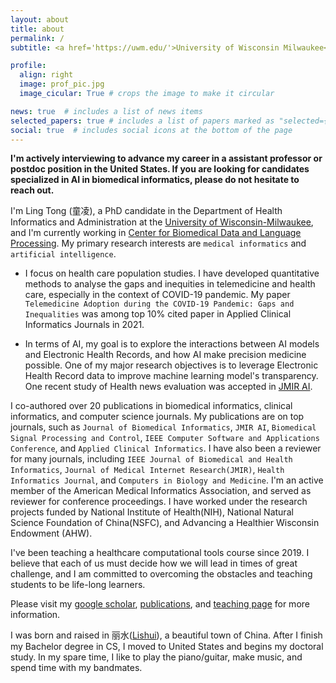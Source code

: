 ```yaml
---
layout: about
title: about
permalink: /
subtitle: <a href='https://uwm.edu/'>University of Wisconsin Milwaukee</a>. Lecturer, Medical Informatics, Data Science. 

profile:
  align: right
  image: prof_pic.jpg
  image_cicular: True # crops the image to make it circular

news: true  # includes a list of news items
selected_papers: true # includes a list of papers marked as "selected={true}"
social: true  # includes social icons at the bottom of the page
---
```


**I'm actively interviewing to advance my career in a assistant professor or postdoc position in the United States. If you are looking for candidates specialized in AI in biomedical informatics, please do not hesitate to reach out.**

I'm Ling Tong (童凌), a PhD candidate in the Department of Health Informatics and Administration at the [University of Wisconsin-Milwaukee](https://uwm.edu/), and I'm currently working in [Center for Biomedical Data and Language Processing](https://sites.uwm.edu/jakeluo/). My primary research interests are `medical informatics` and `artificial intelligence`. 

- I focus on health care population studies. I have developed quantitative methods to analyse the gaps and inequities in telemedicine and health care, especially in the context of COVID-19 pandemic. My paper `Telemedicine Adoption during the COVID-19 Pandemic: Gaps and Inequalities` was among top 10% cited paper in Applied Clinical Informatics Journals in 2021.  

- In terms of AI, my goal is to explore the interactions between AI models and Electronic Health Records, and how AI make precision medicine possible. One of my major research objectives is to leverage Electronic Health Record data to improve machine learning model's transparency. One recent study of Health news evaluation was accepted in [JMIR AI](https://preprints.jmir.org/preprint/37751/accepted).
  
I co-authored over 20 publications in biomedical informatics, clinical informatics, and computer science journals. My publications are on top journals, such as `Journal of Biomedical Informatics`, `JMIR AI`, `Biomedical Signal Processing and Control`, `IEEE Computer Software and Applications Conference`, and `Applied Clinical Informatics`. I have also been a reviewer for many journals, including `IEEE Journal of Biomedical and Health Informatics`, `Journal of Medical Internet Research(JMIR)`, `Health Informatics Journal`, and `Computers in Biology and Medicine`.  I'm an active member of the American Medical Informatics Association, and served as reviewer for conference proceedings. I have worked under the research projects funded by National Institute of Health(NIH), National Natural Science Foundation of China(NSFC), and Advancing a Healthier Wisconsin Endowment (AHW).

I've been teaching a healthcare computational tools course since 2019. I believe that each of us must decide how we will lead in times of great challenge, and I am committed to overcoming the obstacles and teaching students to be life-long learners. 

Please visit my [google scholar](https://scholar.google.com/citations?user=lIl39DUAAAAJ&hl=en), [publications](https://tongling.github.io/publications/), and [teaching page](https://tongling.github.io/teaching/) for more information. 

I was born and raised in 丽水([Lishui](https://en.wikipedia.org/wiki/Lishui)), a beautiful town of China. After I finish my Bachelor degree in CS, I moved to United States and begins my doctoral study. In my spare time, I like to play the piano/guitar, make music, and spend time with my bandmates.


